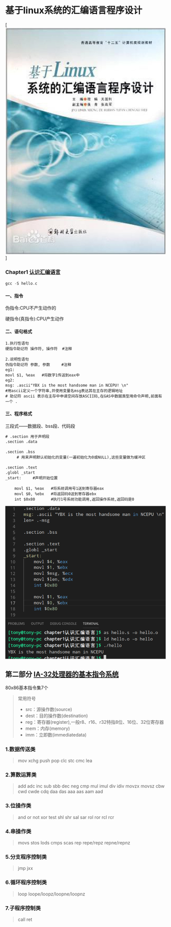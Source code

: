 # 基于linux系统的汇编语言程序设计
[![cover.jpg](cover.jpg)]

### Chapter1 [认识汇编语言](Part1汇编语言程序设计基础/chapter1认识汇编语言/README.md)
```asm
gcc -S hello.c
```

#### 一、指令
伪指令:CPU不产生动作的

硬指令(真指令):CPU产生动作

#### 二、语句格式
```masm
1.执行性语句
硬指令助记符 操作符, 操作符  #注释

2.说明性语句
伪指令助记符 参数, 参数     #注释
eg1:
movl $1, %eax   #将数字1传送到eax中
eg2:
msg: .ascii"YBX is the most handsome man in NCEPU! \n" 
#用ascii定义一个字符串,并使用变量名msg表达其在主存的逻辑地址
# 助记符 ascii 表示在主存中申请空间存放ASCII码,在GAS中数据类型用命令声明,前面有一个 . 
```
#### 三、程序格式
三段式——数据段、bss段、代码段
```
# .section 用于声明段
.section .data

.section .bss
     # 用来声明默认初始化的变量(一遍初始化为0或NULL),这些变量做为缓冲区

.section .text
.globl _start
_start:     #声明开始位置

    movl $1, %eax   #将系统调用号1送到寄存器eax
    movl $0, %ebx   #将返回码0送到寄存器ebx
    int $0x80       #执行1号系统功能调用,返回操作系统,返回码是0
```
![chapter1认识汇编语言](Part1汇编语言程序设计基础/chapter1认识汇编语言/ex1输出helloworld/1.png)

## 第二部分 [IA-32处理器的基本指令系统](Part1汇编语言程序设计基础/chapter2IA-32硬件平台/README.md)
80x86基本指令集7个
> 常用符号
> - src：源操作数(source)
> - dest：目的操作数(destination)
> - reg：寄存器(register),一般r8、r16、r32特指8位、16位、32位寄存器
> - mem：内存(memory)
> - imm：立即数(immediatedata)
### 1.数据传送类
> mov xchg push pop clc stc cmc lea
### 2.算数运算类
> add adc inc sub sbb dec neg cmp mul imul div idiv movzx movsz cbw cwd cwde cdq daa das aaa aas aam aad
### 3.位操作类
> and or not xor test shl shr sal sar rol ror rcl rcr
### 4.串操作类
> movs stos lods cmps scas rep repe/repz repne/repnz
### 5.分支程序控制类
> jmp jxx
### 6.循环程序控制类
> loop loope/loopz/loopne/loopnz
### 7.子程序控制类
> call ret